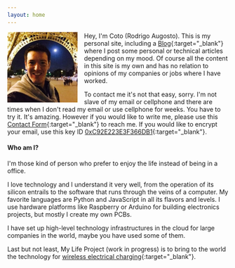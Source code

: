 ```yaml
---
layout: home
---
```


<img src="/assets/coto.jpg" width="160" height="160" style="float: left; margin-right: 15px;"/> Hey, I'm Coto (Rodrigo Augosto). This is my personal site, including a [Blog][blog]{:target="_blank"} where I post some personal or technical articles depending on my mood. Of course all the content in this site is my own and has no relation to opinions of my companies or jobs where I have worked.


To contact me it's not that easy, sorry. I'm not slave of my email or cellphone and there are times when I don't read my email or use cellphone for weeks. You have to try it. It's amazing. 
However if you would like to write me, please use this [Contact Form][contact]{:target="_blank"} to reach me. If you would like to encrypt your email, use this key ID [0xC92E223E3F366DB1][pgp_key]{:target="_blank"}.


#### Who am I?

I'm those kind of person who prefer to enjoy the life instead of being in a office.

I love technology and I understand it very well, from the operation of its silicon entrails to the software that runs through the veins of a computer. My favorite languages are Python and JavaScript in all its flavors and levels. I use hardware platforms like Raspberry or Arduino for building electronics projects, but mostly I create my own PCBs.

I have set up high-level technology infrastructures in the cloud for large companies in the world, maybe you have used some of them.

Last but not least, My Life Project (work in progress) is to bring to the world the technology for [wireless electrical charging][neahtid]{:target="_blank"}.


[quora_s]: https://www.quora.com/What-is-the-coolest-thing-you-have-ever-created-alone-as-a-programmer/answer/Coto-Augosto
[blog]: https://feeds.feedburner.com/coto
[contact]: /contact/
[neahtid]: https://www.neahtid.com
[pgp_key]: https://pgp.key-server.io/pks/lookup?op=get&fingerprint=on&search=0xC92E223E3F366DB1
